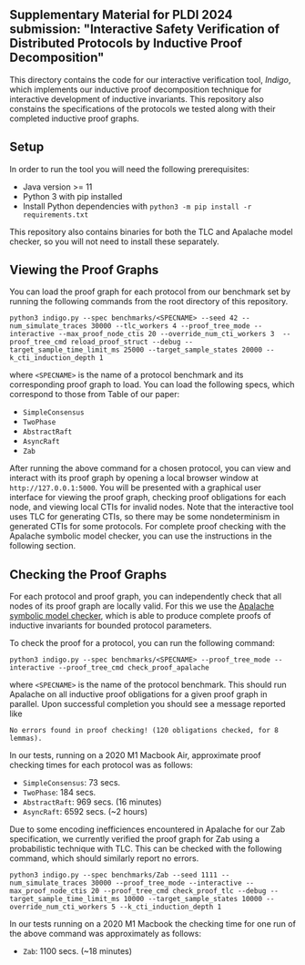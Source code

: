 ## Supplementary Material for PLDI 2024 submission: "Interactive Safety Verification of Distributed Protocols by Inductive Proof Decomposition"

This directory contains the code for our interactive verification tool, *Indigo*, which implements our inductive proof decomposition technique for interactive development of inductive invariants. This repository also constains the specifications of the protocols we tested along with their completed inductive proof graphs. 

## Setup

In order to run the tool you will need the following prerequisites:

- Java version >= 11
- Python 3 with pip installed
- Install Python dependencies with `python3 -m pip install -r requirements.txt`

This repository also contains binaries for both the TLC and Apalache model checker, so you will not need to install these separately. 

## Viewing the Proof Graphs

You can load the proof graph for each protocol from our benchmark set by running the following commands from the root directory of this repository.

```
python3 indigo.py --spec benchmarks/<SPECNAME> --seed 42 --num_simulate_traces 30000 --tlc_workers 4 --proof_tree_mode --interactive --max_proof_node_ctis 20 --override_num_cti_workers 3  --proof_tree_cmd reload_proof_struct --debug --target_sample_time_limit_ms 25000 --target_sample_states 20000 --k_cti_induction_depth 1
```
where `<SPECNAME>` is the name of a protocol benchmark and its corresponding proof graph to load. You can load the following specs, which correspond to those from Table of our paper:

- `SimpleConsensus`
- `TwoPhase`
- `AbstractRaft`
- `AsyncRaft`
- `Zab`

After running the above command for a chosen protocol, you can view and interact with its proof graph by opening a local browser window at `http://127.0.0.1:5000`. You will be presented with a graphical user interface for viewing the proof graph, checking proof obligations for each node, and viewing local CTIs for invalid nodes. Note that the interactive tool uses TLC for generating CTIs, so there may be some nondeterminism in generated CTIs for some protocols. For complete proof checking with the Apalache symbolic model checker, you can use the instructions in the following section.

## Checking the Proof Graphs

For each protocol and proof graph, you can independently check that all nodes of its proof graph are locally valid. For this we use the [Apalache symbolic model checker](https://github.com/informalsystems/apalache), which is able to produce complete proofs of inductive invariants for bounded protocol parameters.

To check the proof for a protocol, you can run the following command:
```
python3 indigo.py --spec benchmarks/<SPECNAME> --proof_tree_mode --interactive --proof_tree_cmd check_proof_apalache
```
where `<SPECNAME>` is the name of the protocol benchmark. This should run Apalache on all inductive proof obligations for a given proof graph in parallel. Upon successful completion you should see a message reported like

```
No errors found in proof checking! (120 obligations checked, for 8 lemmas).
```
In our tests, running on a 2020 M1 Macbook Air, approximate proof checking times for each protocol was as follows:

- `SimpleConsensus`: 73 secs.
- `TwoPhase`: 184 secs.
- `AbstractRaft`: 969 secs. (16 minutes)
- `AsyncRaft`: 6592 secs. (~2 hours)

Due to some encoding inefficiences encountered in Apalache for our Zab specification, we currently verified the proof graph for Zab using a probabilistic technique with TLC. This can be checked with the following command, which should similarly report no errors.

```
python3 indigo.py --spec benchmarks/Zab --seed 1111 --num_simulate_traces 30000 --proof_tree_mode --interactive --max_proof_node_ctis 20 --proof_tree_cmd check_proof_tlc --debug --target_sample_time_limit_ms 10000 --target_sample_states 10000 --override_num_cti_workers 5 --k_cti_induction_depth 1
```
In our tests running on a 2020 M1 Macbook the checking time for one run of the above command was approximately as follows:

- `Zab`: 1100 secs. (~18 minutes)
